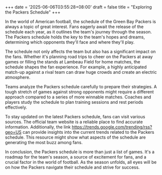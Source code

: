 +++
date = '2025-06-06T03:55:28+08:00'
draft = false
title = "Exploring the Packers Schedule"
+++

In the world of American football, the schedule of the Green Bay Packers is always a topic of great interest. Fans eagerly await the release of the schedule each year, as it outlines the team's journey through the season. The Packers schedule holds the key to the team's hopes and dreams, determining which opponents they'll face and where they'll play. 

The schedule not only affects the team but also has a significant impact on the fans. Whether it's planning road trips to cheer on the Packers at away games or filling the stands at Lambeau Field for home matches, the schedule shapes the fan experience. For example, a highly anticipated match-up against a rival team can draw huge crowds and create an electric atmosphere. 

Teams analyze the Packers schedule carefully to prepare their strategies. A tough stretch of games against strong opponents might require a different approach compared to a series of more winnable matches. Coaches and players study the schedule to plan training sessions and rest periods effectively. 

To stay updated on the latest Packers schedule, fans can visit various sources. The official team website is a reliable place to find accurate information. Additionally, the link https://trends.google.com/trending/rss?geo=US can provide insights into the current trends related to the Packers schedule. This resource might show what aspects of the schedule are generating the most buzz among fans. 

In conclusion, the Packers schedule is more than just a list of games. It's a roadmap for the team's season, a source of excitement for fans, and a crucial factor in the world of football. As the season unfolds, all eyes will be on how the Packers navigate their schedule and strive for success.